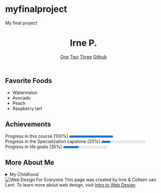 # myfinalproject
My final project
<!DOCTYPE html>
<html lang="en">
<head>
    <meta charset="UTF-8">
    <title>Final Project</title>
</head>
<body>
    <header>
        <h1>Irne P.</h1>
        <nav>
            <a href = "http://www.gmail.com">One</a>
            <a href = "http://www.facebook.com">Two</a>
            <a href = "http://www.google.com">Three</a>
            <a href = "https://github.com/IrneIrne/myfinalproject/edit/main/README.md">Github</a><br>
    </nav>
    </header>
    <section>
        <h2>Favorite Foods</h2>
        <ul>
            <li>Watermelon</li>
            <li>Avocado</li>
            <li>Peach</li>
            <li>Raspberry tart</li>
        </ul>
    </section>
    <section>
        <h2>Achievements</h2>
        Progress in this course (100%)
        <progress value="100" max="100"></progress>
        <br>
        Progress in the Specialization capstone (20%)
        <progress value="20" max="100"></progress>
        <br>
        Progress in life goals (35%)
        <progress value="35" max="100"></progress>
    </section>
    <section>
        <h2>More About Me</h2>
        <details>
            <summary>My Childhood</summary>I was born in a big city, but luckly for the most of my childhood I used to live near the forest, so I was able to have a great times riding a bicycle and hiking. 
        </details>
    </section>
    <footer>
        <img src="http://www.intro-webdesign.com/images/HTML5_1Color_Black.png" alt="Web Design For Everyone">
        This page was created by Irne &amp; Colleen van Lent.
        To learn more about web design, visit
        <a href="http://www.intro-webdesign.com/">Intro to Web Design</a>
    </footer>
</body>
</html>
